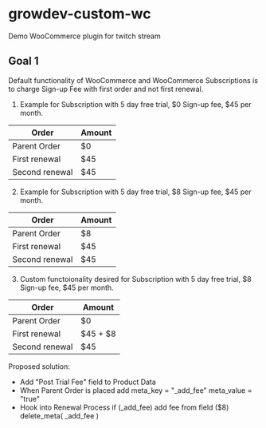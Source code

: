 # growdev-custom-wc
Demo WooCommerce plugin for twitch stream 


## Goal 1

Default functionality of WooCommerce and WooCommerce Subscriptions 
is to charge Sign-up Fee with first order and not first renewal.

1. Example for Subscription with 5 day free trial, $0 Sign-up fee, $45 per month.

Order | Amount
----|---
Parent Order| $0
First renewal | $45
Second renewal | $45

2. Example for Subscription with 5 day free trial, $8 Sign-up fee, $45 per month.

Order | Amount
----|---
Parent Order| $8
First renewal | $45
Second renewal | $45

3. Custom functoionality desired for Subscription with 5 day free trial, $8 Sign-up fee, $45 per month.

Order | Amount
----|---
Parent Order| $0
First renewal | $45 + $8
Second renewal | $45

Proposed solution:

- Add "Post Trial Fee" field to Product Data
- When Parent Order is placed
	add meta_key   = "_add_fee"
	    meta_value = "true"
- Hook into Renewal Process 
	if (_add_fee)
		add fee from field ($8)
		delete_meta( _add_fee )

